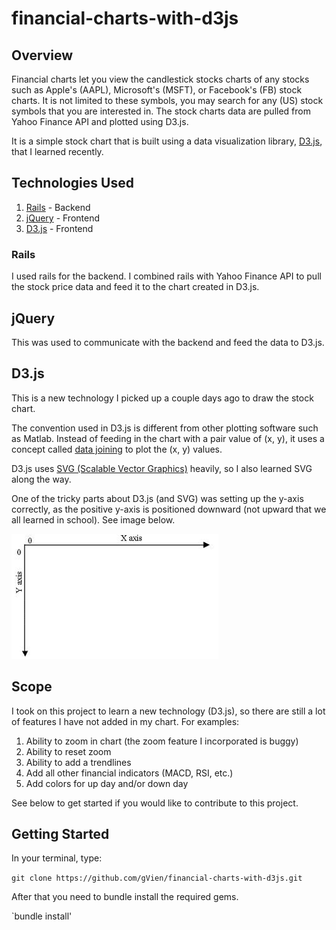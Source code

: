 # financial-charts-with-d3js

## Overview

Financial charts let you view the candlestick stocks charts of any stocks such as Apple's (AAPL), Microsoft's (MSFT), or Facebook's (FB) stock charts. It is not limited to these symbols, you may search for any (US) stock symbols that you are interested in. The stock charts data are pulled from Yahoo Finance API and plotted using D3.js.

It is a simple stock chart that is built using a data visualization library, [D3.js](https://github.com/mbostock/d3), that I learned recently.

## Technologies Used

1. [Rails](http://rubyonrails.org/) - Backend
2. [jQuery](http://jquery.com/) - Frontend
3. [D3.js](https://github.com/mbostock/d3) - Frontend

### Rails

I used rails for the backend. I combined rails with Yahoo Finance API to pull the stock price data and feed it to the chart created in D3.js.

## jQuery

This was used to communicate with the backend and feed the data to D3.js.

## D3.js

This is a new technology I picked up a couple days ago to draw the stock chart.

The convention used in D3.js is different from other plotting software such as Matlab. Instead of feeding in the chart with a pair value of (x, y), it uses a concept called [data joining](http://bost.ocks.org/mike/join/) to plot the (x, y) values.

D3.js uses [SVG (Scalable Vector Graphics)](http://www.w3.org/Graphics/SVG) heavily, so I also learned SVG along the way.

One of the tricky parts about D3.js (and SVG) was setting up the y-axis correctly, as the positive y-axis is positioned downward (not upward that we all learned in school). See image below.

![svg coordinate system](app/assets/images/svg_coordinate_graph.png)


## Scope

I took on this project to learn a new technology (D3.js), so there are still a lot of features I have not added in my chart. For examples:

1. Ability to zoom in chart (the zoom feature I incorporated is buggy)
2. Ability to reset zoom
3. Ability to add a trendlines
4. Add all other financial indicators (MACD, RSI, etc.)
5. Add colors for up day and/or down day

See below to get started if you would like to contribute to this project.

## Getting Started

In your terminal, type:

`git clone https://github.com/gVien/financial-charts-with-d3js.git`

After that you need to bundle install the required gems.

`bundle install'



